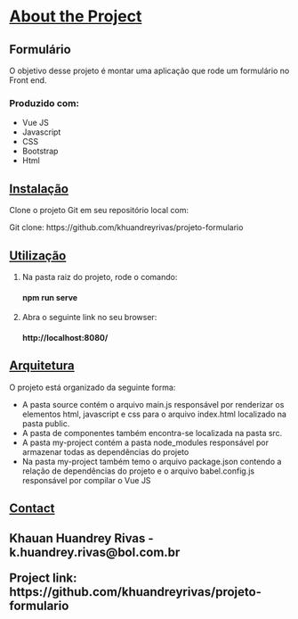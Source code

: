 <h1><u>About the Project</u></h1>

<h2>Formulário</h2>

<p>O objetivo desse projeto é montar uma aplicação que rode um formulário no Front end.</p>

<h3>Produzido com:</h3>

<ul>
  <li> Vue JS </li>
  <li> Javascript </li>
  <li> CSS </li>
  <li> Bootstrap </li>
  <li> Html </li>
</ul> 

<h2><u>Instalação</u></h2>
<p>Clone o projeto Git em seu repositório local com:</p>

<p>Git clone: https://github.com/khuandreyrivas/projeto-formulario</p>

<h2><u>Utilização</u></h2>

<ol>
  <li>Na pasta raiz do projeto, rode o comando:</li>
  <h4>npm run serve</h4>
  <li>Abra o seguinte link no seu browser:</li>
  <h4>http://localhost:8080/</h4>
</ol>

<h2><u>Arquitetura</u></h2>

<p>O projeto está organizado da seguinte forma:</p>
<ul>
  <li>A pasta source contém o arquivo main.js responsável por renderizar os elementos html, javascript e css para o arquivo index.html localizado na pasta public.</li>
  <li>A pasta de componentes também encontra-se localizada na pasta src.</li>
  <li>A pasta my-project contém a pasta node_modules responsável por armazenar todas as dependências do projeto</li>
  <li>Na pasta my-project também temo o arquivo package.json contendo a relação de dependências do projeto e o arquivo babel.config.js responsável por compilar o Vue JS</li>
</ul> 

<h2><u>Contact</u><h2>
  <p>Khauan Huandrey Rivas - k.huandrey.rivas@bol.com.br</p>
  <p>Project link: https://github.com/khuandreyrivas/projeto-formulario</p>

